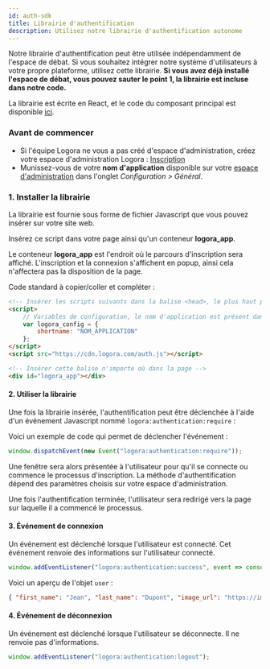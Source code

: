 ```yaml
---
id: auth-sdk
title: Librairie d'authentification
description: Utilisez notre librairie d'authentification autonome
---
```


Notre librairie d'authentification peut être utilisée indépendamment de l'espace de débat. Si vous souhaitez intégrer notre système d'utilisateurs à votre propre plateforme, utilisez cette librairie. **Si vous avez déjà installé l'espace de débat, vous pouvez sauter le point 1, la librairie est incluse dans notre code.**

La librairie est écrite en React, et le code du composant principal est disponible [ici](https://bit.cloud/logora/debate/auth/auth_initializer).

### Avant de commencer 

- Si l'équipe Logora ne vous a pas créé d'espace d'administration, créez votre espace d'administration Logora : [Inscription](https://logora.fr/signup)
- Munissez-vous de votre **nom d'application** disponible sur votre [espace d'administration](https://admin.logora.fr) dans l'onglet *Configuration > Général*.

### 1. Installer la librairie


La librairie est fournie sous forme de fichier Javascript que vous pouvez insérer sur votre site web.

Insérez ce script dans votre page ainsi qu'un conteneur **logora_app**. 

Le conteneur **logora_app** est l'endroit où le parcours d'inscription sera affiché. L'inscription et la connexion s'affichent en popup, ainsi cela n'affectera pas la disposition de la page.

Code standard à copier/coller et compléter : 

```html
<!-- Insérer les scripts suivants dans la balise <head>, le plus haut possible dans la page -->
<script>
    // Variables de configuration, le nom d'application est présent dans votre espace d'administration
    var logora_config = {
        shortname: "NOM_APPLICATION"
    };
</script>
<script src="https://cdn.logora.com/auth.js"></script>
```

```html
<!-- Insérer cette balise n'importe où dans la page -->
<div id="logora_app"></div>
```

#### 2. Utiliser la librairie

Une fois la librairie insérée, l'authentification peut être déclenchée à l'aide d'un événement Javascript nommé `logora:authentication:require` :

Voici un exemple de code qui permet de déclencher l'événement :

```js
window.dispatchEvent(new Event("logora:authentication:require"));
```

Une fenêtre sera alors présentée à l'utilisateur pour qu'il se connecte ou commence le processus d'inscription. La méthode d'authentification dépend des paramètres choisis sur votre espace d'administration.

Une fois l'authentification terminée, l'utilisateur sera redirigé vers la page sur laquelle il a commencé le processus.

#### 3. Événement de connexion

Un événement est déclenché lorsque l'utilisateur est connecté. Cet événement renvoie des informations sur l'utilisateur connecté.

```js
window.addEventListener("logora:authentication:success", event => console.log(event.detail.user));
```

Voici un aperçu de l'objet `user` :

```json
{ "first_name": "Jean", "last_name": "Dupont", "image_url": "https://image.com/my-image", "points": 100 }
```

#### 4. Événement de déconnexion

Un événement est déclenché lorsque l'utilisateur se déconnecte. Il ne renvoie pas d'informations.

```js
window.addEventListener("logora:authentication:logout");
```
